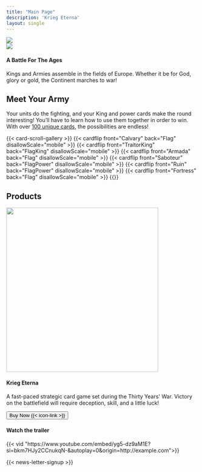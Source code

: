 ```yaml
---
title: "Main Page"
description: 'Krieg Eterna'
layout: single
---
```


<section class="no-gradient">
    <div class="main-section" style="padding-top: 0">
        <div class="top-flex">
            <picture>
                <img src="/images/battle-1600x1080-100.jpg" class="top-img">
            </picture>
            <div class="top-slanted">
                <div class="top-info-box">
                    <picture>
                        <img src="/images/Title.png">
                    </picture>
                    <div class="title-wrapper">
                        <h4 class="top-title">A Battle For The Ages</h4>
                    </div>
                    <div class="top-paragraph">
                        <p>Kings and Armies assemble in the fields of Europe. Whether it be for God, glory or gold, the Continent marches to war!</p>
                    </div>
                </div>
            </div>
        </div>
    </div>
</section>

<section id="new-cards-showcase" class="gradient even-gradient">
    <div class="main-section">
        <div class="sub-section">
            <div class="title-wrapper">
                <h2>Meet Your Army</h2>
            </div>
            <p class="css-tg8OC">
                Your units do the fighting, and your King and power cards make the
                round interesting! You’ll have to learn how to use them together in order to win.
                With over <a href="/compendium">100 unique cards</a>, the possibilities are endless!
            </p>
        </div>
        <div class="css-XorOV" style="--container-flex-direction:column-reverse;">
            <div class="css-JEZym" style="--intersection-offset:0;">
            </div>
                {{< card-scroll-gallery >}}
                    {{< cardflip front="Calvary" back="Flag" disallowScale="mobile" >}}
                    {{< cardflip front="TraitorKing" back="FlagKing" disallowScale="mobile" >}}
                    {{< cardflip front="Armada" back="Flag" disallowScale="mobile" >}}
                    {{< cardflip front="Saboteur" back="FlagPower" disallowScale="mobile" >}}
                    {{< cardflip front="Ruin" back="FlagPower" disallowScale="mobile" >}}
                    {{< cardflip front="Fortress" back="Flag" disallowScale="mobile" >}}
                {{</ card-scroll-gallery >}}
        </div>
    </div>
</section>

<section class="gradient even-gradient">
    <div class="main-section" id="product">
        <div class="sub-section">
            <div class="title-wrapper">
                <h2>Products</h2>
            </div>
        </div>
        <div class="css-3c0LG product-scroll-box" style="--container-max-width:1200px;">
            <div class="product-box-outer">
                <div class="product-box-wrapper">
                    <div class="swiper-slide product-box swiper-slide-next">
                        <picture>
                            <source srcset="/images/DeluxeDeckRender.png?fm=webp" type="image/webp">
                            <img src="/images/DeluxeDeckRender.png" alt="" width="400" height="433" loading="lazy">
                        </picture>
                        <div>
                            <h4 class="product-title" data-text="Standard Edition">Krieg Eterna<h4>
                        </div>
                        <div class="product-desc">
                            <p>A fast-paced strategic card game set during the Thirty Years' War. Victory on the battlefield will require deception, skill, and a little luck!
                            </p>
                        </div>
                        <div class="css-cW5DV">
                            <div class="css-nd7IL">
                                <div>
                                    <div class="css-AX10X">
                                        <a href="https://www.amazon.com/dp/B0CJHWGZYF?maas=maas_adg_3D8873ABA7D50C8B8D9E95ECC82A19D9_afap_abs&ref_=aa_maas&tag=maas"
                                            target="_blank" rel="noopener">
                                            <button class="css-lV1Vi buy-product-button css-ExOVn">
                                                Buy Now&nbsp{{< icon-link >}}
                                            </button>
                                        </a>
                <!-- Beginning of Buy With Prime Widget --
        <script async fetchpriority='high' src='https://code.buywithprime.amazon.com/bwp.v1.js'></script>
        <div
            id="amzn-buy-now"
            data-site-id="zm37qpw6y6"
            data-widget-id="w-J5EhprFtkk1J9d75bFUCK3"
            data-sku="QU-B39T-6LQM"
        ></div>
        !-- End of Buy With Prime Widget -->
                                    </div>
                                </div>
                            </div>
                        </div>
                    </div>
                </div>
            </div>
        </div>
    </div>
</section>

<section class="no-gradient">
    <div class="main-section" style="padding-bottom: 1em;">
        <div class="sub-section video-box">
            <div class="title-wrapper">
                <h4>Watch the trailer</h4>
            </div>
            {{< vid  "https://www.youtube.com/embed/yg5-dz9aM1E?si=bkm7HJy2CCnukqN-&autoplay=0&origin=http://example.com">}}
        </div>
    </div>
</section>

<section class="no-gradient">
    {{< news-letter-signup >}}
</section>